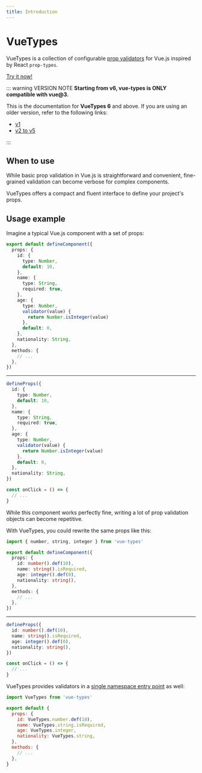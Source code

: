 ```yaml
---
title: Introduction
---
```


<script setup>
import CodeExample from './components/CodeExample.vue'
</script>

# VueTypes

VueTypes is a collection of configurable [prop validators](https://vuejs.org/guide/components/props.html#prop-validation) for Vue.js inspired by React `prop-types`.

[Try it now!](https://stackblitz.com/edit/vitejs-vite-83cnar?file=src/App.vue)

::: warning VERSION NOTE
**Starting from v6, vue-types is ONLY compatible with vue@3.**

This is the documentation for **VueTypes 6** and above. If you are using an older version, refer to the following links:

- [v1](https://github.com/dwightjack/vue-types/blob/v1/README.md)
- [v2 to v5](https://vue-types-v5.codeful.dev)

:::

## When to use

While basic prop validation in Vue.js is straightforward and convenient, fine-grained validation can become verbose for complex components.

VueTypes offers a compact and fluent interface to define your project's props.

## Usage example

Imagine a typical Vue.js component with a set of props:

<CodeExample>

```ts
export default defineComponent({
  props: {
    id: {
      type: Number,
      default: 10,
    },
    name: {
      type: String,
      required: true,
    },
    age: {
      type: Number,
      validator(value) {
        return Number.isInteger(value)
      },
      default: 0,
    },
    nationality: String,
  },
  methods: {
    // ...
  },
})
```

---

```ts
defineProps({
  id: {
    type: Number,
    default: 10,
  },
  name: {
    type: String,
    required: true,
  },
  age: {
    type: Number,
    validator(value) {
      return Number.isInteger(value)
    },
    default: 0,
  },
  nationality: String,
})

const onClick = () => {
  // ...
}
```

</CodeExample>

While this component works perfectly fine, writing a lot of prop validation objects can become repetitive.

With VueTypes, you could rewrite the same props like this:

<CodeExample>

```ts
import { number, string, integer } from 'vue-types'

export default defineComponent({
  props: {
    id: number().def(10),
    name: string().isRequired,
    age: integer().def(0),
    nationality: string(),
  },
  methods: {
    // ...
  },
})
```

---

```ts
defineProps({
  id: number().def(10),
  name: string().isRequired,
  age: integer().def(0),
  nationality: string(),
})

const onClick = () => {
  // ...
}
```

</CodeExample>

VueTypes provides validators in a [single namespace entry point](./namespaced-usage/index.md) as well:

```js
import VueTypes from 'vue-types'

export default {
  props: {
    id: VueTypes.number.def(10),
    name: VueTypes.string.isRequired,
    age: VueTypes.integer,
    nationality: VueTypes.string,
  },
  methods: {
    // ...
  },
}
```
